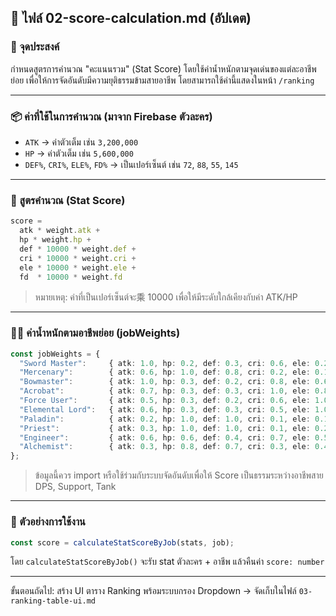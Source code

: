 ## 📁 ไฟล์ 02-score-calculation.md (อัปเดต)

### 📌 จุดประสงค์
กำหนดสูตรการคำนวณ "คะแนนรวม" (Stat Score) โดยใช้ค่าน้ำหนักตามจุดเด่นของแต่ละอาชีพย่อย เพื่อให้การจัดอันดับมีความยุติธรรมข้ามสายอาชีพ โดยสามารถใช้ค่านี้แสดงในหน้า `/ranking`

---

### 📦 ค่าที่ใช้ในการคำนวณ (มาจาก Firebase ตัวละคร)
- `ATK` → ค่าตัวเต็ม เช่น `3,200,000`
- `HP` → ค่าตัวเต็ม เช่น `5,600,000`
- `DEF%`, `CRI%`, `ELE%`, `FD%` → เป็นเปอร์เซ็นต์ เช่น `72`, `88`, `55`, `145`

---

### 🧮 สูตรคำนวณ (Stat Score)
```ts
score = 
  atk * weight.atk +
  hp * weight.hp +
  def * 10000 * weight.def +
  cri * 10000 * weight.cri +
  ele * 10000 * weight.ele +
  fd  * 10000 * weight.fd
```
> หมายเหตุ: ค่าที่เป็นเปอร์เซ็นต์จะ乘 10000 เพื่อให้มีระดับใกล้เคียงกับค่า ATK/HP

---

### 🧙‍♂️ ค่าน้ำหนักตามอาชีพย่อย (jobWeights)
```ts
const jobWeights = {
  "Sword Master":     { atk: 1.0, hp: 0.2, def: 0.3, cri: 0.6, ele: 0.2, fd: 0.7 },
  "Mercenary":        { atk: 0.6, hp: 1.0, def: 0.8, cri: 0.2, ele: 0.1, fd: 0.3 },
  "Bowmaster":        { atk: 1.0, hp: 0.3, def: 0.2, cri: 0.8, ele: 0.6, fd: 0.4 },
  "Acrobat":          { atk: 0.7, hp: 0.3, def: 0.3, cri: 1.0, ele: 0.8, fd: 0.3 },
  "Force User":       { atk: 0.5, hp: 0.3, def: 0.2, cri: 0.6, ele: 1.0, fd: 0.8 },
  "Elemental Lord":   { atk: 0.6, hp: 0.3, def: 0.3, cri: 0.5, ele: 1.0, fd: 1.0 },
  "Paladin":          { atk: 0.2, hp: 1.0, def: 1.0, cri: 0.1, ele: 0.1, fd: 0.2 },
  "Priest":           { atk: 0.3, hp: 1.0, def: 1.0, cri: 0.1, ele: 0.2, fd: 0.2 },
  "Engineer":         { atk: 0.6, hp: 0.6, def: 0.4, cri: 0.7, ele: 0.5, fd: 1.0 },
  "Alchemist":        { atk: 0.3, hp: 0.8, def: 0.7, cri: 0.3, ele: 0.4, fd: 1.0 },
};
```
> ข้อมูลนี้ควร import หรือใช้ร่วมกับระบบจัดอันดับเพื่อให้ Score เป็นธรรมระหว่างอาชีพสาย DPS, Support, Tank

---

### 🧪 ตัวอย่างการใช้งาน
```ts
const score = calculateStatScoreByJob(stats, job);
```
โดย `calculateStatScoreByJob()` จะรับ stat ตัวละคร + อาชีพ แล้วคืนค่า `score: number`

---

ขั้นตอนถัดไป: สร้าง UI ตาราง Ranking พร้อมระบบกรอง Dropdown → จัดเก็บในไฟล์ `03-ranking-table-ui.md`